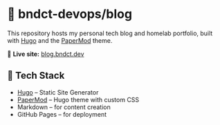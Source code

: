 # 🧪 bndct-devops/blog

This repository hosts my personal tech blog and homelab portfolio, built with [Hugo](https://gohugo.io/) and the [PaperMod](https://github.com/adityatelange/hugo-PaperMod) theme.

🔗 **Live site:** [blog.bndct.dev](https://blog.bndct.dev)

## 🔧 Tech Stack

- [Hugo](https://gohugo.io/) – Static Site Generator  
- [PaperMod](https://github.com/adityatelange/hugo-PaperMod) – Hugo theme with custom CSS  
- Markdown – for content creation  
- GitHub Pages – for deployment  
